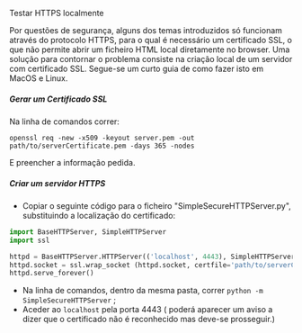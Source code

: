 Testar HTTPS localmente

Por questões de segurança, alguns dos temas introduzidos só funcionam através do protocolo HTTPS, para o qual é necessário um certificado SSL, o que não permite abrir um ficheiro HTML local diretamente no browser.
Uma solução para contornar o problema consiste na criação local de um servidor com certificado SSL.
Segue-se um curto guia de como fazer isto em MacOS e Linux. 

##### Gerar um Certificado SSL
Na linha de comandos correr: 

```
openssl req -new -x509 -keyout server.pem -out path/to/serverCertificate.pem -days 365 -nodes
```
E preencher a informação pedida.

##### Criar um servidor HTTPS
- Copiar o seguinte código para o ficheiro "SimpleSecureHTTPServer.py", substituindo a localização do certificado:
 
```python
import BaseHTTPServer, SimpleHTTPServer
import ssl

httpd = BaseHTTPServer.HTTPServer(('localhost', 4443), SimpleHTTPServer.SimpleHTTPRequestHandler)
httpd.socket = ssl.wrap_socket (httpd.socket, certfile='path/to/serverCertificate.pem', server_side=True)
httpd.serve_forever()
```
- Na linha de comandos, dentro da mesma pasta, correr `python -m SimpleSecureHTTPServer` ;
- Aceder ao `localhost` pela porta 4443 (
poderá aparecer um aviso a dizer que o certificado não é reconhecido mas deve-se prosseguir.)

